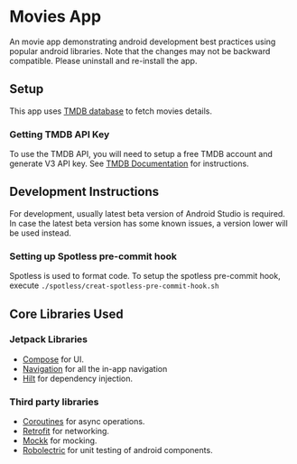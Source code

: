 Movies App
==========
An movie app demonstrating android development best practices using popular android libraries.
Note that the changes may not be backward compatible. Please uninstall and re-install the app.

Setup
-----
This app uses [TMDB database](https://developers.themoviedb.org/) to fetch movies details.

### Getting TMDB API Key
To use the TMDB API, you will need to setup a free TMDB account and generate V3 API key. See [TMDB Documentation](https://developers.themoviedb.org/3/getting-started/introduction) for instructions.

Development Instructions
------------------------
For development, usually latest beta version of Android Studio is required.
In case the latest beta version has some known issues, a version lower will be used instead.   

### Setting up Spotless pre-commit hook
Spotless is used to format code. To setup the spotless pre-commit hook, execute `./spotless/creat-spotless-pre-commit-hook.sh`

Core Libraries Used
-------------------
### Jetpack Libraries
* [Compose](https://developer.android.com/jetpack/compose) for UI.
* [Navigation](https://developer.android.com/guide/navigation) for all the in-app navigation
* [Hilt](https://developer.android.com/training/dependency-injection/hilt-android) for dependency injection.

### Third party libraries
* [Coroutines](https://developer.android.com/kotlin/coroutines) for async operations.
* [Retrofit](https://github.com/square/retrofit) for networking.
* [Mockk](https://github.com/mockk/mockk) for mocking.
* [Robolectric](https://github.com/robolectric/robolectric) for unit testing of android components.
